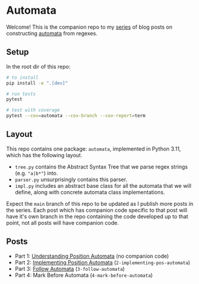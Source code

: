 # Automata

Welcome! This is the companion repo to my [series][part-1] of blog posts on constructing [automata][automata] from regexes.

## Setup

In the root dir of this repo:

```bash
# to install
pip install -e ".[dev]"

# run tests
pytest

# test with coverage
pytest --cov=automata --cov-branch --cov-report=term
```

## Layout

This repo contains one package: `automata`, implemented in Python 3.11, which has the following layout.

- `tree.py` contains the Abstract Syntax Tree that we parse regex strings (e.g. `"a|b*"`) into.
- `parser.py` unsurprisingly contains this parser.
- `impl.py` includes an abstract base class for all the automata that we will define, along with concrete automata class implementations.

Expect the `main` branch of this repo to be updated as I publish more posts in the series. Each post which has companion code specific to that post will have it's own branch in the repo containing the code developed up to that point, not all posts will have companion code.

## Posts

- Part 1: [Understanding Position Automata][part-1] (no companion code)
- Part 2: [Implementing Position Automata][part-2] (`2-implementing-pos-automata`)
- Part 3: [Follow Automata][part-3] (`3-follow-automata`)
- Part 4: Mark Before Automata (`4-mark-before-automata`)

[automata]: https://en.wikipedia.org/wiki/Automata_theory
[part-1]: https://blog.mrcsd.com/2023/Aug/position-automata
[part-2]: https://blog.mrcsd.com/2023/Aug/implementing-pos-automata
[part-3]: https://blog.mrcsd.com/2023/Aug/follow-automata
